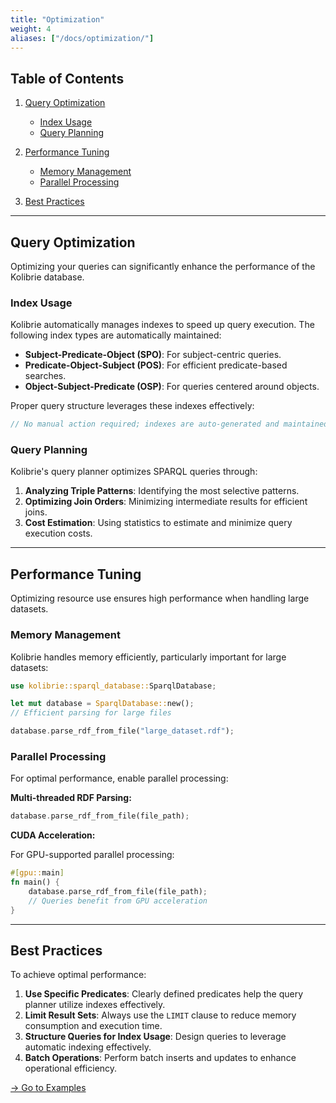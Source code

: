 ```yaml
---
title: "Optimization"
weight: 4
aliases: ["/docs/optimization/"]
---
```


## Table of Contents

1. [Query Optimization](#query-optimization)

   * [Index Usage](#index-usage)
   * [Query Planning](#query-planning)
2. [Performance Tuning](#performance-tuning)

   * [Memory Management](#memory-management)
   * [Parallel Processing](#parallel-processing)
3. [Best Practices](#best-practices)

---

## Query Optimization

Optimizing your queries can significantly enhance the performance of the Kolibrie database.

### Index Usage

Kolibrie automatically manages indexes to speed up query execution. The following index types are automatically maintained:

* **Subject-Predicate-Object (SPO)**: For subject-centric queries.
* **Predicate-Object-Subject (POS)**: For efficient predicate-based searches.
* **Object-Subject-Predicate (OSP)**: For queries centered around objects.

Proper query structure leverages these indexes effectively:

```rust
// No manual action required; indexes are auto-generated and maintained by Kolibrie.
```

### Query Planning

Kolibrie's query planner optimizes SPARQL queries through:

1. **Analyzing Triple Patterns**: Identifying the most selective patterns.
2. **Optimizing Join Orders**: Minimizing intermediate results for efficient joins.
3. **Cost Estimation**: Using statistics to estimate and minimize query execution costs.

---

## Performance Tuning

Optimizing resource use ensures high performance when handling large datasets.

### Memory Management

Kolibrie handles memory efficiently, particularly important for large datasets:

```rust
use kolibrie::sparql_database::SparqlDatabase;

let mut database = SparqlDatabase::new();
// Efficient parsing for large files

database.parse_rdf_from_file("large_dataset.rdf");
```

### Parallel Processing

For optimal performance, enable parallel processing:

**Multi-threaded RDF Parsing:**

```rust
database.parse_rdf_from_file(file_path);
```

**CUDA Acceleration:**

For GPU-supported parallel processing:

```rust
#[gpu::main]
fn main() {
    database.parse_rdf_from_file(file_path);
    // Queries benefit from GPU acceleration
}
```

---

## Best Practices

To achieve optimal performance:

1. **Use Specific Predicates**: Clearly defined predicates help the query planner utilize indexes effectively.
2. **Limit Result Sets**: Always use the `LIMIT` clause to reduce memory consumption and execution time.
3. **Structure Queries for Index Usage**: Design queries to leverage automatic indexing effectively.
4. **Batch Operations**: Perform batch inserts and updates to enhance operational efficiency.

[→ Go to Examples](../examples/)